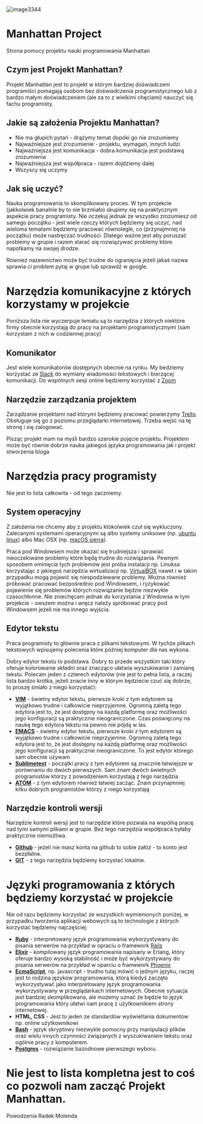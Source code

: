 ![image3344](https://cloud.githubusercontent.com/assets/57065/22857314/39751a92-f0a3-11e6-9256-b33b2760d327.png)
# Manhattan Project
Strona pomocy projektu nauki programowania Manhattan

## Czym jest Projekt Manhattan?
Projekt Manhattan jest to projekt w którym bardziej doświadczeni programiści pomagają osobom bez doświadczenia programistycznego lub z bardzo małym doświadczeniem (ale za to z wielkimi chęciami) nauczyć się fachu programisty.

## Jakie są założenia Projektu Manhattan?

* Nie ma głupich pytań - drążymy temat dopóki go nie zrozumiemy
* Najważniejsze jest zrozumienie - projektu, wymagań, innych ludzi
* Najważniejsza jest komunikacja - dobra komunikacja jest podstawą zrozumienia
* Najważniejsza jest współpraca - razem dojdziemy dalej
* Wszyscy się uczymy

## Jak się uczyć?
Nauka programowania to skomplikowany proces. W tym projekcie (jakkolwiek banalnie by to nie brzmiało) skupimy się na praktycznym aspekcie pracy programisty. Nie oczekuj jednak że wszystko zrozumiesz od samego początku - jest wiele rzeczy których będziemy się uczyć, nad wieloma tematami będziemy pracować równolegle, co (przynajmniej na początku) może nastręczać trudności. Dlatego ważne jest aby poruszać problemy w grupie i razem starać się rozwiązywać problemy które napotkamy na swojej drodze.

Również nazewnictwo może być trudne do ogranięcia jeżeli jakaś nazwa sprawia ci problem pytaj w grupe lub sprawdź w google.

# Narzędzia komunikacyjne z których korzystamy w projekcie
Poniższa lista nie wyczerpuje tematu są to narzędzia z których niektóre firmy obecnie korzystają do pracy na projektami programistycznymi (sam korzystam z nich w codziennej pracy)

## Komunikator
  Jest wiele komunikatorów dostępnych obecnie na rynku. My bedziemy korzystać ze [Slack](https://slack.com/) do wymiany wiadomości tekstowych i bierzącej komunikacji. Do wspólnych sesji online będziemy korzystać z [Zoom](https://zoom.us/)
  
## Narzędzie zarządzania projektem
Zarządzanie projektami nad którymi będziemy pracować powierzymy [Trello](https://zoom.us/). Obsługuje się go z poziomu przeglądarki internetowej. Trzeba wejść na tę stronę i się zalogować.

Pisząc projekt mam na myśli bardzo szerokie pojęcie projektu. Projektem może być równie dobrze nauka jakiegoś języka programowania jak i projekt stworzenia bloga

# Narzędzia pracy programisty
Nie jest to lista całkowita - od tego zaczniemy.

## System operacyjny
Z założenia nie chcemy aby z projektu ktokolwiek czuł się wykluczony. Zalecanymi systemami operacyjnymi są albo systemy uniksowe (np. [ubuntu linux](https://www.ubuntu.com/download)) albo Mac OSX (np. [macOS sierra](http://www.apple.com/macos/sierra/)). 

Praca pod Windowsem może okazać się trudniejsza i sprawiać nieoczekiwane problemy które będą trudne do rozwiązania. Pewnym sposobem ominięcia tych problemów jest próba instalacji np. Linuksa korzystając z jakiegoś narzędzia wirtualizacji np. [VirtualBOX](https://www.virtualbox.org/wiki/VirtualBox) nawet i w takim przypadku mogą pojawić się niespodziewane problemy. Można również próbować pracować bezpośrednio pod Windowsem, i ryzykować pojawienie się problemów których rozwiązanie będzie niezwykle czasochłonne. Nie zniechęcam jednak do korzystania z Windowsa w tym projekcie - owszem można i wręcz należy spróbować pracy pod Windowsem jeżeli nie ma innego wyjścia.

## Edytor tekstu
Praca programisty to głównie praca z plikami tekstowymi. W tychże plikach tekstowych wpisujemy polecenia które później komputer dla nas wykona.

Dobry edytor tekstu to podstawa. Dobry to przede wszystkim taki który oferuje kolorowanie składni oraz znacząco ułatwia wyszukiwanie i zamianę tekstu. Polecam jeden z czterech edytorów (nie jest to pełna lista, a raczej lista bardzo krótka, jeżeli znacie inny w którym będziecie czuć się dobrze, to proszę śmiało z niego korzystać):

* **[VIM](https://vim.sourceforge.io/download.php)** - świetny edytor tekstu, pierwsze kroki z tym edytorem są wyjątkowo trudne i całkowicie nieprzyjemne. Ogromną zaletą tego edytora jest to, że jest dostępny na każdą platformę oraz możliwości jego konfiguracji są praktycznie nieograniczone. Czas poświęcony na naukę tego edytora tekstu na pewno nie pójdą w las.
* **[EMACS](https://www.gnu.org/software/emacs/)** - świetny edytor tekstu, pierwsze kroki z tym edytorem są wyjątkowo trudne i całkowicie nieprzyjemne. Ogromną zaletą tego edytora jest to, że jest dostępny na każdą platformę oraz możliwości jego konfiguracji są praktycznie nieograniczone. To jest edytor którego sam obecnie używam
* **[Sublimetext](https://www.sublimetext.com/)** - początki pracy z tym edytorem są znacznie łatwiejsze w porównaniu do dwóch pierwszych. Sam znam dwóch świetnych programistów którzy z powodzeniem korzystają z tego narzędzia
* **[ATOM](https://atom.io/)** - z tym edytorem również łatwiej zacząć. Znam przynajmniej kilku dobrych programistów którzy z niego korzystają

## Narzędzie kontroli wersji
Narzędzie kontroli wersji jest to narzędzie które pozwala na wspólną pracę nad tymi samymi plikami w grupie. Bez tego narzędzia współpraca byłaby praktycznie niemożliwa.

* **[Github](https://github.com/)** - jeżeli nie masz konta na github to sobie załóż - to konto jest bezpłatne. 
* **[GIT](https://git-scm.com/)** - z tego narzędzia będziemy korzystać lokalnie. 

# Języki programowania z których będziemy korzystać w projekcie
Nie od razu będziemy korzystać ze wszystkich wymienionych poniżej, w przypadku tworzenia aplikacji webowych są to technologie z których korzystać będziemy najczęściej:

* **[Ruby](https://www.ruby-lang.org/en/)** - interpretowany język programowania wykorzystywany do pisania serwerów na przykład w opraciu o framework [Rails](http://rubyonrails.org/)
* **[Elixir](http://elixir-lang.org/)** - kompilowany język programowania napisany w Erlang, który oferuje bardzo wysoką stabilność i może być wykorzystywany do pisania serwerów na przykład w oparciu o framework [Phoenix](http://www.phoenixframework.org/)
* **[EcmaScript](http://www.ecma-international.org/default.htm)**, np. javascript - trudno tutaj mówić o jednym języku, raczej jest to rodzina języków programowania, którą kiedyś zaczęto wykorzystywać jako interpretowany język programowania wykorzystywany w przeglądarkach internetowych. Obecnie sytuacja jest bardziej skomplikowana, ale możemy uznać że będzie to język programowania który ułatwi nam pracę z użytkownikiem strony internetowej.
* **HTML, CSS** - Jest to jeden ze standardów wyświetlania dokumentów np. online użytkownikowi
* **[Bash](https://pl.wikipedia.org/wiki/Bash)** - język skryptowy niezwykle pomocny przy manipulacji plików oraz wielu innych czynności związanych z wyszukiwaniem tekstu oraz ogólnie pracy z komputerem.
* **[Postgres](https://www.postgresql.org/)** - rozwiązanie bazodnowe pierwszego wyboru.

# Nie jest to lista kompletna jest to coś co pozwoli nam zacząć Projekt Manhattan.

Powodzenia
Radek Molenda

